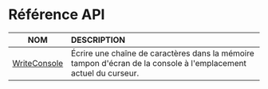 # Référence API

|NOM|DESCRIPTION|
|:--:|:--|
|[WriteConsole](https://docs.microsoft.com/en-us/windows/console/writeconsole)|Écrire une chaîne de caractères dans la mémoire tampon d'écran de la console à l'emplacement actuel du curseur.|
